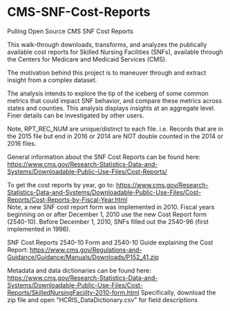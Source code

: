 # CMS-SNF-Cost-Reports
Pulling Open Source CMS SNF Cost Reports

This walk-through downloads, transforms, and analyzes the publically available cost reports for Skilled Nursing Facilities (SNFs), available through the Centers for Medicare and Medicaid Services (CMS). 

The motivation behind this project is to maneuver through and extract insight from a complex dataset. 

The analysis intends to  explore the tip of the iceberg of some common metrics that could impact SNF behavior, and compare these metrics across states and counties. This analysis displays insights at an aggregate level. Finer details can be investigated by other users.

Note, RPT_REC_NUM are unique/distinct to each file. i.e. Records that are in the 2015 file but end in 2016 or 2014 are NOT double counted in the 2014 or 2016 files.

General information about the SNF Cost Reports can be found here:
<https://www.cms.gov/Research-Statistics-Data-and-Systems/Downloadable-Public-Use-Files/Cost-Reports/>

To get the cost reports by year, go to:
<https://www.cms.gov/Research-Statistics-Data-and-Systems/Downloadable-Public-Use-Files/Cost-Reports/Cost-Reports-by-Fiscal-Year.html>  
Note, a new SNF cost report form was implemented in 2010. Fiscal years beginning on or after December 1, 2010 use the new Cost Report form (2540-10). Before December 1, 2010, SNFs filled out the 2540-96 (first implemented in 1996).

SNF Cost Reports 2540-10 Form and 2540-10 Guide explaining the Cost Report:
<https://www.cms.gov/Regulations-and-Guidance/Guidance/Manuals/Downloads/P152_41.zip>

Metadata and data dictionaries can be found here:
https://www.cms.gov/Research-Statistics-Data-and-Systems/Downloadable-Public-Use-Files/Cost-Reports/SkilledNursingFaciilty-2010-form.html
Specifically, download the zip file and open "HCRIS_DataDictionary.csv" for field descriptions
